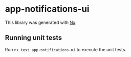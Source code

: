 # app-notifications-ui

This library was generated with [Nx](https://nx.dev).

## Running unit tests

Run `nx test app-notifications-ui` to execute the unit tests.
